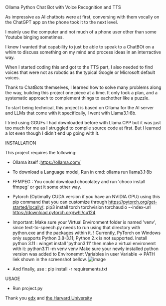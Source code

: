 Ollama Python Chat Bot with Voice Recognition and TTS

As impressive as AI chatbots were at first, conversing with them vocally on the ChatGPT app on the phone took it to the next level.

I mainly use the computer and not much of a phone user other than some Youtube binging sometimes.

I knew I wanted that capability to just be able to speak to a ChatBOt on a whim to discuss something on my mind and process ideas in an interractive way.

When I started coding this and got to the TTS part, I also needed to find voices that were not as robotic as the typical Google or Microsoft default voices.

Thank to ChatBots themselves, I learned how to solve many problems along the way, building this project one piece at a time.
It only took a plan, and a systematic approach to complement things to eachother like a puzzle.

To start being technical, this project is based on Ollama for the AI server and LLMs that come with it specifically, I went with Llama3.1:8b.

I tried using GGUFs I had downloaded before with Llama.CPP but it was just too much for me as I struggled to compile source code at first. But I learned a lot even though I didn't end up going with it.

INSTALLATION

This project requires the following:

- Ollama itself :https://ollama.com/
- To download a Language model, Run in cmd: ollama run llama3.1:8b
- FFMPEG : You could download chocolatey and run 'choco install ffmpeg' or get it some other way.
- Pytorch (Optimally CUDA version if you have an NVIDIA GPU) using this pip command that you can customize through https://pytorch.org/get-started/locally/:
    pip3 install torch torchvision torchaudio --index-url https://download.pytorch.org/whl/cu124
- Important:
      Make sure your Virtual Environment folder is named 'venv', since text-to-speech.py needs to run using that directory with python.exe and the packages within it.
      ! Currently, PyTorch on Windows only supports Python 3.8-3.11; Python 2.x is not supported.
      Install python 3.11 : winget install 'python3.11'
      then make a virtual environemt with it:
      python3.11 -m venv venv
  Make sure your newly installed python version was added to Environemnt Variables in user Variable -> PATH liek shown in the screenshot bellow.
  ![image](https://github.com/user-attachments/assets/845815ba-6633-469a-a4c9-6b8fc06dda55)



- And finally, use : 
    pip install -r requirements.txt 

USAGE

- Run project.py

Thank you [edx](https://www.edx.org/cs50) and [the Harvard University](https://cs50.harvard.edu/)
